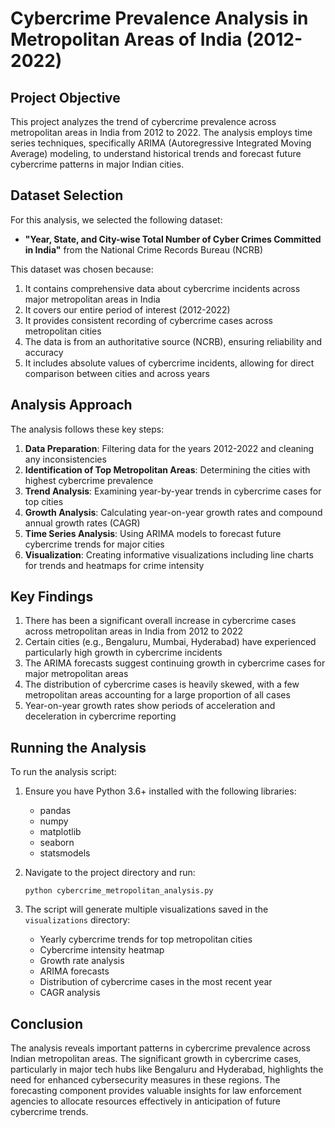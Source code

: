 # Cybercrime Prevalence Analysis in Metropolitan Areas of India (2012-2022)

## Project Objective

This project analyzes the trend of cybercrime prevalence across metropolitan areas in India from 2012 to 2022. The analysis employs time series techniques, specifically ARIMA (Autoregressive Integrated Moving Average) modeling, to understand historical trends and forecast future cybercrime patterns in major Indian cities.

## Dataset Selection

For this analysis, we selected the following dataset:
- **"Year, State, and City-wise Total Number of Cyber Crimes Committed in India"** from the National Crime Records Bureau (NCRB)

This dataset was chosen because:
1. It contains comprehensive data about cybercrime incidents across major metropolitan areas in India
2. It covers our entire period of interest (2012-2022)
3. It provides consistent recording of cybercrime cases across metropolitan cities
4. The data is from an authoritative source (NCRB), ensuring reliability and accuracy
5. It includes absolute values of cybercrime incidents, allowing for direct comparison between cities and across years

## Analysis Approach

The analysis follows these key steps:

1. **Data Preparation**: Filtering data for the years 2012-2022 and cleaning any inconsistencies
2. **Identification of Top Metropolitan Areas**: Determining the cities with highest cybercrime prevalence
3. **Trend Analysis**: Examining year-by-year trends in cybercrime cases for top cities
4. **Growth Analysis**: Calculating year-on-year growth rates and compound annual growth rates (CAGR)
5. **Time Series Analysis**: Using ARIMA models to forecast future cybercrime trends for major cities
6. **Visualization**: Creating informative visualizations including line charts for trends and heatmaps for crime intensity

## Key Findings

1. There has been a significant overall increase in cybercrime cases across metropolitan areas in India from 2012 to 2022
2. Certain cities (e.g., Bengaluru, Mumbai, Hyderabad) have experienced particularly high growth in cybercrime incidents
3. The ARIMA forecasts suggest continuing growth in cybercrime cases for major metropolitan areas
4. The distribution of cybercrime cases is heavily skewed, with a few metropolitan areas accounting for a large proportion of all cases
5. Year-on-year growth rates show periods of acceleration and deceleration in cybercrime reporting

## Running the Analysis

To run the analysis script:

1. Ensure you have Python 3.6+ installed with the following libraries:
   - pandas
   - numpy
   - matplotlib
   - seaborn
   - statsmodels

2. Navigate to the project directory and run:
   ```
   python cybercrime_metropolitan_analysis.py
   ```

3. The script will generate multiple visualizations saved in the `visualizations` directory:
   - Yearly cybercrime trends for top metropolitan cities
   - Cybercrime intensity heatmap
   - Growth rate analysis
   - ARIMA forecasts
   - Distribution of cybercrime cases in the most recent year
   - CAGR analysis

## Conclusion

The analysis reveals important patterns in cybercrime prevalence across Indian metropolitan areas. The significant growth in cybercrime cases, particularly in major tech hubs like Bengaluru and Hyderabad, highlights the need for enhanced cybersecurity measures in these regions. The forecasting component provides valuable insights for law enforcement agencies to allocate resources effectively in anticipation of future cybercrime trends.